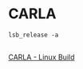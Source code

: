 # CARLA

```
lsb_release -a
```

##

[CARLA - Linux Build](https://carla.readthedocs.io/en/latest/build_linux/)